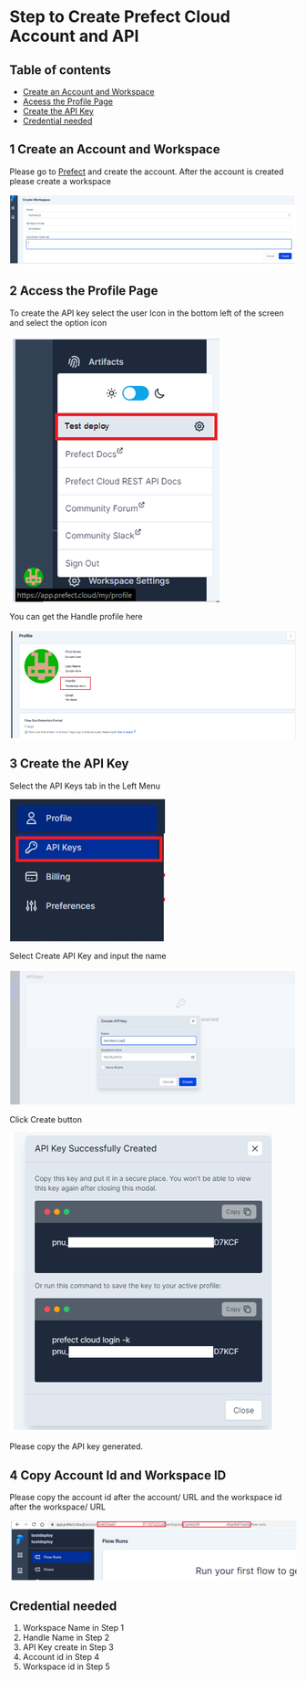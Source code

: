 # Step to Create Prefect Cloud Account and API

## Table of contents

* [Create an Account and Workspace](#1-create-an-account-and-workspace)
* [Aceess the Profile Page](#2-aceess-the-profile-page)
* [Create the API Key](#3-create-the-api-key)
* [Credential needed](#credential-needed)

## 1 Create an Account and Workspace

Please go to [Prefect](https://app.prefect.cloud/auth/login) and create the account.
After the account is created please create a workspace

![/other/image/prefectsetup1.png](/other/image/prefectsetup1.png)

## 2 Access the Profile Page

To create the API key select the user Icon in the bottom left of the screen and select the option icon

![/other/image/prefectsetup2.png](/other/image/prefectsetup2.png)

You can get the Handle profile here

![/other/image/prefectsetup3.png](/other/image/prefectsetup3.png)

## 3 Create the API Key

Select the API Keys tab in the Left Menu

![/other/image/prefectsetup4.png](/other/image/prefectsetup4.png)

Select Create API Key and input the name

![/other/image/prefectsetup5.png](/other/image/prefectsetup5.png)

Click Create button

![/other/image/prefectsetup6.png](/other/image/prefectsetup6.png)

Please copy the API key generated.

## 4 Copy Account Id and Workspace ID

Please copy the account id after the account/ URL
and the workspace id after the workspace/ URL

![/other/image/prefectsetup7.png](/other/image/prefectsetup7.png)

## Credential needed

1. Workspace Name in Step 1
2. Handle Name in Step 2
3. API Key create in Step 3
4. Account id in Step 4
5. Workspace id in Step 5

